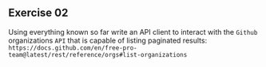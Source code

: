 ## Exercise 02

Using everything known so far write an API client to interact with the `Github` organizations `API` that is capable of listing paginated results: `https://docs.github.com/en/free-pro-team@latest/rest/reference/orgs#list-organizations`

